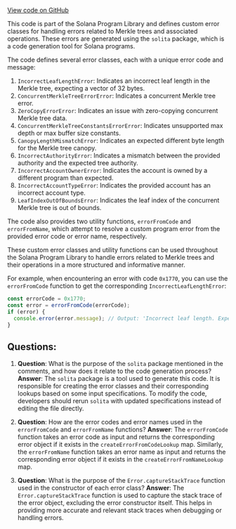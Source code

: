 [View code on GitHub](https://github.com/solana-labs/solana-program-library/account-compression/sdk/src/generated/errors/index.ts)

This code is part of the Solana Program Library and defines custom error classes for handling errors related to Merkle trees and associated operations. These errors are generated using the `solita` package, which is a code generation tool for Solana programs.

The code defines several error classes, each with a unique error code and message:

1. `IncorrectLeafLengthError`: Indicates an incorrect leaf length in the Merkle tree, expecting a vector of 32 bytes.
2. `ConcurrentMerkleTreeErrorError`: Indicates a concurrent Merkle tree error.
3. `ZeroCopyErrorError`: Indicates an issue with zero-copying concurrent Merkle tree data.
4. `ConcurrentMerkleTreeConstantsErrorError`: Indicates unsupported max depth or max buffer size constants.
5. `CanopyLengthMismatchError`: Indicates an expected different byte length for the Merkle tree canopy.
6. `IncorrectAuthorityError`: Indicates a mismatch between the provided authority and the expected tree authority.
7. `IncorrectAccountOwnerError`: Indicates the account is owned by a different program than expected.
8. `IncorrectAccountTypeError`: Indicates the provided account has an incorrect account type.
9. `LeafIndexOutOfBoundsError`: Indicates the leaf index of the concurrent Merkle tree is out of bounds.

The code also provides two utility functions, `errorFromCode` and `errorFromName`, which attempt to resolve a custom program error from the provided error code or error name, respectively.

These custom error classes and utility functions can be used throughout the Solana Program Library to handle errors related to Merkle trees and their operations in a more structured and informative manner.

For example, when encountering an error with code `0x1770`, you can use the `errorFromCode` function to get the corresponding `IncorrectLeafLengthError`:

```javascript
const errorCode = 0x1770;
const error = errorFromCode(errorCode);
if (error) {
  console.error(error.message); // Output: 'Incorrect leaf length. Expected vec of 32 bytes'
}
```
## Questions: 
 1. **Question**: What is the purpose of the `solita` package mentioned in the comments, and how does it relate to the code generation process?
   **Answer**: The `solita` package is a tool used to generate this code. It is responsible for creating the error classes and their corresponding lookups based on some input specifications. To modify the code, developers should rerun `solita` with updated specifications instead of editing the file directly.

2. **Question**: How are the error codes and error names used in the `errorFromCode` and `errorFromName` functions?
   **Answer**: The `errorFromCode` function takes an error code as input and returns the corresponding error object if it exists in the `createErrorFromCodeLookup` map. Similarly, the `errorFromName` function takes an error name as input and returns the corresponding error object if it exists in the `createErrorFromNameLookup` map.

3. **Question**: What is the purpose of the `Error.captureStackTrace` function used in the constructor of each error class?
   **Answer**: The `Error.captureStackTrace` function is used to capture the stack trace of the error object, excluding the error constructor itself. This helps in providing more accurate and relevant stack traces when debugging or handling errors.